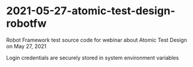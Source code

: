# 2021-05-27-atomic-test-design-robotfw
Robot Framework test source code for webinar about Atomic Test Design on May 27, 2021

Login credentials are securely stored in system environment variables
